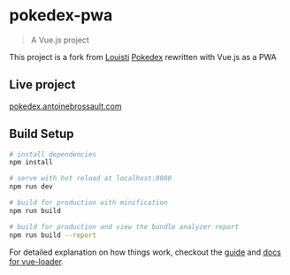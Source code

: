 # pokedex-pwa

> A Vue.js project

This project is a fork from [Louisti](https://github.com/Louistiti) [Pokedex](https://github.com/Louistiti/3WP1M/tree/master/projects/pok%C3%A9dex) rewritten with Vue.js as a PWA 


## Live project 

[pokedex.antoinebrossault.com](https://pokedex.antoinebrossault.com)


## Build Setup

``` bash
# install dependencies
npm install

# serve with hot reload at localhost:8080
npm run dev

# build for production with minification
npm run build

# build for production and view the bundle analyzer report
npm run build --report
```

For detailed explanation on how things work, checkout the [guide](http://vuejs-templates.github.io/webpack/) and [docs for vue-loader](http://vuejs.github.io/vue-loader).
